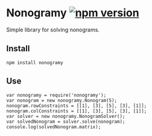 # Nonogramy [![npm version](https://badge.fury.io/js/nonogramy.svg)](https://badge.fury.io/js/nonogramy)

Simple library for solving nonograms.

## Install

    npm install nonogramy

## Use

    var nonogramy = require('nonogramy');
    var nonogram = new nonogramy.Nonogram(5);
    nonogram.rowConstraints = [[1], [3], [5], [3], [1]];
    nonogram.colConstraints = [[1], [3], [5], [3], [1]];
    var solver = new nonogramy.NonogramSolver();
    var solvedNonogram = solver.solve(nonogram);
    console.log(solvedNonogram.matrix);